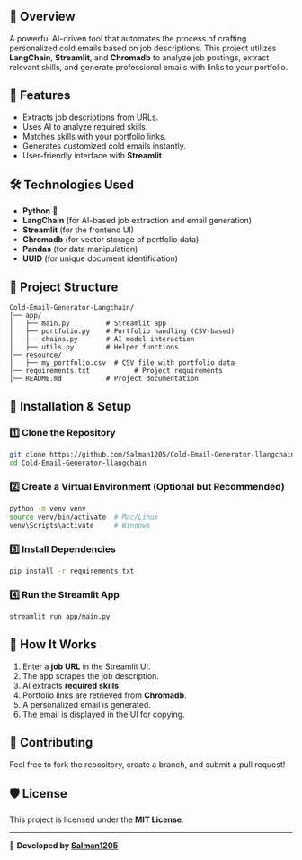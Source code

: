 ## 🚀 Overview
A powerful AI-driven tool that automates the process of crafting personalized cold emails based on job descriptions. This project utilizes **LangChain**, **Streamlit**, and **Chromadb** to analyze job postings, extract relevant skills, and generate professional emails with links to your portfolio.

## 📌 Features
- Extracts job descriptions from URLs.
- Uses AI to analyze required skills.
- Matches skills with your portfolio links.
- Generates customized cold emails instantly.
- User-friendly interface with **Streamlit**.

## 🛠️ Technologies Used
- **Python** 🐍
- **LangChain** (for AI-based job extraction and email generation)
- **Streamlit** (for the frontend UI)
- **Chromadb** (for vector storage of portfolio data)
- **Pandas** (for data manipulation)
- **UUID** (for unique document identification)

## 📂 Project Structure
```
Cold-Email-Generator-Langchain/
│── app/
│   ├── main.py         # Streamlit app
│   ├── portfolio.py    # Portfolio handling (CSV-based)
│   ├── chains.py       # AI model interaction
│   ├── utils.py        # Helper functions
│── resource/
│   ├── my_portfolio.csv  # CSV file with portfolio data
│── requirements.txt           # Project requirements
│── README.md           # Project documentation
```

## 🔧 Installation & Setup
### **1️⃣ Clone the Repository**
```bash
git clone https://github.com/Salman1205/Cold-Email-Generator-llangchain.git
cd Cold-Email-Generator-llangchain
```

### **2️⃣ Create a Virtual Environment (Optional but Recommended)**
```bash
python -m venv venv
source venv/bin/activate  # Mac/Linux
venv\Scripts\activate     # Windows
```

### **3️⃣ Install Dependencies**
```bash
pip install -r requirements.txt
```

### **4️⃣ Run the Streamlit App**
```bash
streamlit run app/main.py
```

## 📜 How It Works
1. Enter a **job URL** in the Streamlit UI.
2. The app scrapes the job description.
3. AI extracts **required skills**.
4. Portfolio links are retrieved from **Chromadb**.
5. A personalized email is generated.
6. The email is displayed in the UI for copying.

## 🤝 Contributing
Feel free to fork the repository, create a branch, and submit a pull request!

## 🛡️ License
This project is licensed under the **MIT License**.

---

🚀 **Developed by [Salman1205](https://github.com/Salman1205)**
